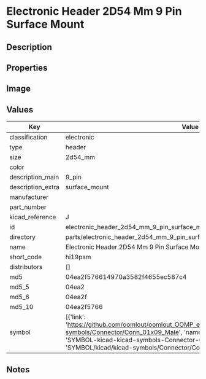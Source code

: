 # Electronic Header 2D54 Mm 9 Pin Surface Mount

## Description

## Properties


## Image


## Values

| Key | Value |
| --- | --- |
| classification | electronic |
| type | header |
| size | 2d54_mm |
| color |  |
| description_main | 9_pin |
| description_extra | surface_mount |
| manufacturer |  |
| part_number |  |
| kicad_reference | J |
| id | electronic_header_2d54_mm_9_pin_surface_mount |
| directory | parts/electronic_header_2d54_mm_9_pin_surface_mount |
| name | Electronic Header 2D54 Mm 9 Pin Surface Mount |
| short_code | hi19psm |
| distributors | [] |
| md5 | 04ea2f576614970a3582f4655ec587c4 |
| md5_5 | 04ea2 |
| md5_6 | 04ea2f |
| md5_10 | 04ea2f5766 |
| symbol | [{'link': 'https://github.com/oomlout/oomlout_OOMP_eda_V2/tree/main/SYMBOL/kicad/kicad-symbols/Connector/Conn_01x09_Male', 'name': 'Connector : Conn_01x09_Male', 'id': 'SYMBOL-kicad-kicad-symbols-Connector-Conn_01x09_Male', 'directory': 'SYMBOL/kicad/kicad-symbols/Connector/Conn_01x09_Male/'}] |

## Notes

